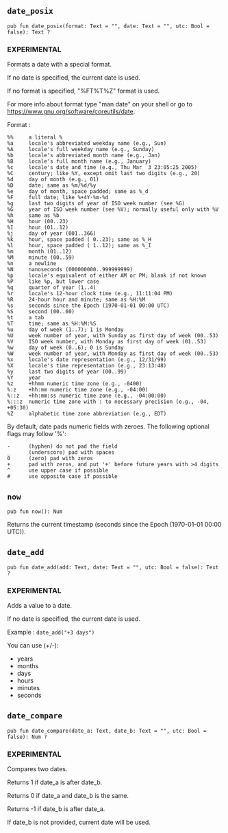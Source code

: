 ## `date_posix`
```ab
pub fun date_posix(format: Text = "", date: Text = "", utc: Bool = false): Text ? 
```

### EXPERIMENTAL

Formats a date with a special format.

If no date is specified, the current date is used.

If no format is specified, "%FT%T%Z" format is used.

For more info about format type "man date" on your shell or go to <https://www.gnu.org/software/coreutils/date>.

Format :
```
%%     a literal %
%a     locale's abbreviated weekday name (e.g., Sun)
%A     locale's full weekday name (e.g., Sunday)
%b     locale's abbreviated month name (e.g., Jan)
%B     locale's full month name (e.g., January)
%c     locale's date and time (e.g., Thu Mar  3 23:05:25 2005)
%C     century; like %Y, except omit last two digits (e.g., 20)
%d     day of month (e.g., 01)
%D     date; same as %m/%d/%y
%e     day of month, space padded; same as %_d
%F     full date; like %+4Y-%m-%d
%g     last two digits of year of ISO week number (see %G)
%G     year of ISO week number (see %V); normally useful only with %V
%h     same as %b
%H     hour (00..23)
%I     hour (01..12)
%j     day of year (001..366)
%k     hour, space padded ( 0..23); same as %_H
%l     hour, space padded ( 1..12); same as %_I
%m     month (01..12)
%M     minute (00..59)
%n     a newline
%N     nanoseconds (000000000..999999999)
%p     locale's equivalent of either AM or PM; blank if not known
%P     like %p, but lower case
%q     quarter of year (1..4)
%r     locale's 12-hour clock time (e.g., 11:11:04 PM)
%R     24-hour hour and minute; same as %H:%M
%s     seconds since the Epoch (1970-01-01 00:00 UTC)
%S     second (00..60)
%t     a tab
%T     time; same as %H:%M:%S
%u     day of week (1..7); 1 is Monday
%U     week number of year, with Sunday as first day of week (00..53)
%V     ISO week number, with Monday as first day of week (01..53)
%w     day of week (0..6); 0 is Sunday
%W     week number of year, with Monday as first day of week (00..53)
%x     locale's date representation (e.g., 12/31/99)
%X     locale's time representation (e.g., 23:13:48)
%y     last two digits of year (00..99)
%Y     year
%z     +hhmm numeric time zone (e.g., -0400)
%:z    +hh:mm numeric time zone (e.g., -04:00)
%::z   +hh:mm:ss numeric time zone (e.g., -04:00:00)
%:::z  numeric time zone with : to necessary precision (e.g., -04, +05:30)
%Z     alphabetic time zone abbreviation (e.g., EDT)
```

By default, date pads numeric fields with zeroes.  The following optional flags may follow '%':

```
-      (hyphen) do not pad the field
_      (underscore) pad with spaces
0      (zero) pad with zeros
+      pad with zeros, and put '+' before future years with >4 digits
^      use upper case if possible
#      use opposite case if possible
```


## `now`
```ab
pub fun now(): Num 
```

Returns the current timestamp (seconds since the Epoch (1970-01-01 00:00 UTC)).


## `date_add`
```ab
pub fun date_add(add: Text, date: Text = "", utc: Bool = false): Text ? 
```

### EXPERIMENTAL

Adds a value to a date.

If no date is specified, the current date is used.

Example : `date_add("+3 days")`

You can use (+/-):

- years
- months
- days
- hours
- minutes
- seconds


## `date_compare`
```ab
pub fun date_compare(date_a: Text, date_b: Text = "", utc: Bool = false): Num ? 
```

### EXPERIMENTAL
Compares two dates.

Returns 1 if date_a is after date_b.

Returns 0 if date_a and date_b is the same.

Returns -1 if date_b is after date_a.

If date_b is not provided, current date will be used.


